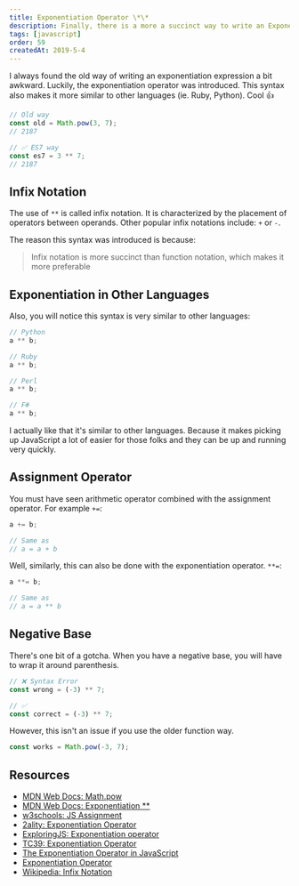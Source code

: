 ```yaml
---
title: Exponentiation Operator \*\*
description: Finally, there is a more a succinct way to write an Exponentiation Expression using the new ES7 ** notation in JavaScript.
tags: [javascript]
order: 59
createdAt: 2019-5-4
---
```


I always found the old way of writing an exponentiation expression a bit awkward. Luckily, the exponentiation operator was introduced. This syntax also makes it more similar to other languages (ie. Ruby, Python). Cool 👍

```javascript
// Old way
const old = Math.pow(3, 7);
// 2187

// ✅ ES7 way
const es7 = 3 ** 7;
// 2187
```

<markdown-toc></markdown-toc>

## Infix Notation

The use of `**` is called infix notation. It is characterized by the placement of operators between operands. Other popular infix notations include: `+` or `-`.

The reason this syntax was introduced is because:

> Infix notation is more succinct than function notation, which makes it more preferable

## Exponentiation in Other Languages

Also, you will notice this syntax is very similar to other languages:

```javascript
// Python
a ** b;

// Ruby
a ** b;

// Perl
a ** b;

// F#
a ** b;
```

I actually like that it's similar to other languages. Because it makes picking up JavaScript a lot of easier for those folks and they can be up and running very quickly.

## Assignment Operator

You must have seen arithmetic operator combined with the assignment operator. For example `+=`:

```javascript
a += b;

// Same as
// a = a + b
```

Well, similarly, this can also be done with the exponentiation operator. `**=`:

```javascript
a **= b;

// Same as
// a = a ** b
```

## Negative Base

There's one bit of a gotcha. When you have a negative base, you will have to wrap it around parenthesis.

```javascript
// ❌ Syntax Error
const wrong = (-3) ** 7;

// ✅
const correct = (-3) ** 7;
```

However, this isn't an issue if you use the older function way.

```javascript
const works = Math.pow(-3, 7);
```

## Resources

- [MDN Web Docs: Math.pow](https://developer.mozilla.org/en-US/docs/Web/JavaScript/Reference/Global_Objects/Math/pow)
- [MDN Web Docs: Exponentiation \*\*](<https://developer.mozilla.org/en-US/docs/Web/JavaScript/Reference/Operators/Arithmetic_Operators#Exponentiation_(**)>)
- [w3schools: JS Assignment](https://www.w3schools.com/js/js_assignment.asp)
- [2ality: Exponentiation Operator](http://2ality.com/2016/02/exponentiation-operator.html)
- [ExploringJS: Exponentiation operator](http://exploringjs.com/es2016-es2017/ch_exponentiation-operator.html)
- [TC39: Exponentiation Operator](https://github.com/tc39/proposal-exponentiation-operator)
- [The Exponentiation Operator in JavaScript](https://mariusschulz.com/blog/the-exponentiation-operator-in-javascript)
- [Exponentiation Operator](https://medium.com/@tournetorres/es6-every-day-es2016s-exponentiation-operator-eab53dec0d8a)
- [Wikipedia: Infix Notation](https://en.wikipedia.org/wiki/Infix_notation)

